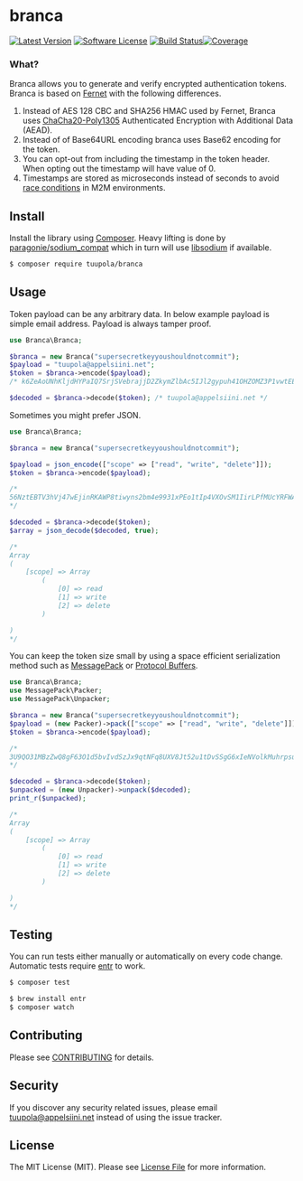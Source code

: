 #  branca

[![Latest Version](https://img.shields.io/packagist/v/tuupola/branca.svg?style=flat-square)](https://packagist.org/packages/tuupola/branca)
[![Software License](https://img.shields.io/badge/license-MIT-brightgreen.svg?style=flat-square)](LICENSE.md)
[![Build Status](https://img.shields.io/travis/tuupola/branca/master.svg?style=flat-square)](https://travis-ci.org/tuupola/branca)[![Coverage](http://img.shields.io/codecov/c/github/tuupola/branca.svg?style=flat-square)](https://codecov.io/github/tuupola/branca)

### What?

Branca allows you to generate and verify encrypted authentication tokens. Branca is based on [Fernet](https://github.com/fernet/spec/blob/master/Spec.md) with the following differences.

1. Instead of AES 128 CBC and SHA256 HMAC used by Fernet, Branca uses [ChaCha20-Poly1305](https://download.libsodium.org/doc/secret-key_cryptography/chacha20-poly1305.html) Authenticated Encryption with Additional Data (AEAD).
2. Instead of of Base64URL encoding branca uses Base62 encoding for the token.
3. You can opt-out from including the timestamp in the token header. When opting out the timestamp will have value of 0.
4. Timestamps are stored as microseconds instead of seconds to avoid [race conditions](https://www.lbragstad.com/blog/the-future-of-fernet-tokens) in M2M environments.

## Install

Install the library using [Composer](https://getcomposer.org/). Heavy lifting is done by [paragonie/sodium_compat](https://github.com/paragonie/sodium_compat) which in turn will use [libsodium](https://paragonie.com/book/pecl-libsodium) if available.

``` bash
$ composer require tuupola/branca
```

## Usage

Token payload can be any arbitrary data. In below example payload is simple email address. Payload is always tamper proof.

```php
use Branca\Branca;

$branca = new Branca("supersecretkeyyoushouldnotcommit");
$payload = "tuupola@appelsiini.net";
$token = $branca->encode($payload);
/* k6ZeAoUNhKljdHYPaIQ7SrjSVebrajjD2ZkymZlbAc5IJl2gypuh41OHZOMZ3P1vwtEEWiSsqU1tP8 */

$decoded = $branca->decode($token); /* tuupola@appelsiini.net */
```

Sometimes you might prefer JSON.

```php
use Branca\Branca;

$branca = new Branca("supersecretkeyyoushouldnotcommit");

$payload = json_encode(["scope" => ["read", "write", "delete"]]);
$token = $branca->encode($payload);

/*
56NztEBTV3hVj47wEjinRKAWP8tiwyns2bm4e9931xPEo1tIp4VXOvSM1IirLPfMUcYRFWAosDrK7s038MdH7QbdClQcvqi4
*/

$decoded = $branca->decode($token);
$array = json_decode($decoded, true);

/*
Array
(
    [scope] => Array
        (
            [0] => read
            [1] => write
            [2] => delete
        )

)
*/
```

You can keep the token size small by using a space efficient serialization method such as [MessagePack](http://msgpack.org/) or [Protocol Buffers](https://developers.google.com/protocol-buffers/).

```php
use Branca\Branca;
use MessagePack\Packer;
use MessagePack\Unpacker;

$branca = new Branca("supersecretkeyyoushouldnotcommit");
$payload = (new Packer)->pack(["scope" => ["read", "write", "delete"]]);
$token = $branca->encode($payload);

/*
3U9QO31MBzZwQ8gF63O1d5bvIvdSzJx9qtNFq8UXV8Jt52u1tDvSSgG6xIeNVolkMuhrpsuHlf2pSMYMHX5W
*/

$decoded = $branca->decode($token);
$unpacked = (new Unpacker)->unpack($decoded);
print_r($unpacked);

/*
Array
(
    [scope] => Array
        (
            [0] => read
            [1] => write
            [2] => delete
        )

)
*/
```

## Testing

You can run tests either manually or automatically on every code change. Automatic tests require [entr](http://entrproject.org/) to work.

``` bash
$ composer test
```
``` bash
$ brew install entr
$ composer watch
```

## Contributing

Please see [CONTRIBUTING](CONTRIBUTING.md) for details.

## Security

If you discover any security related issues, please email tuupola@appelsiini.net instead of using the issue tracker.

## License

The MIT License (MIT). Please see [License File](LICENSE.md) for more information.
